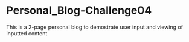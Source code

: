 # Personal_Blog-Challenge04
This is a 2-page personal blog to demostrate user input and viewing of inputted content
